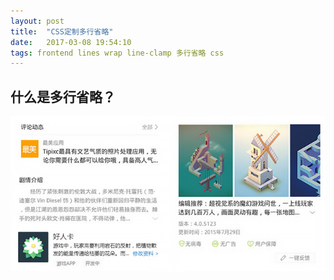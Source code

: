 ```yaml
---
layout: post
title:  "CSS定制多行省略"
date:   2017-03-08 19:54:10
tags: frontend lines wrap line-clamp 多行省略 css
---
```


## 什么是多行省略？

![什么是多行省略](../assets/img/what.jpg)

